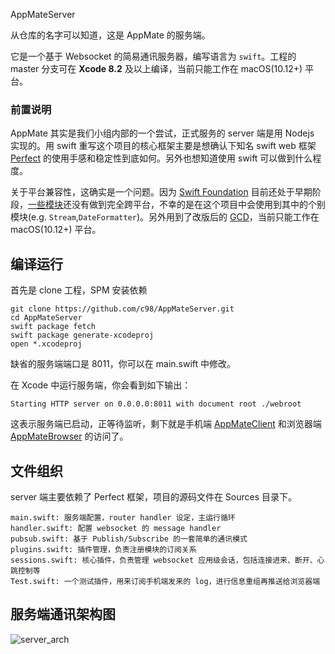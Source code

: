 AppMateServer

从仓库的名字可以知道，这是 AppMate 的服务端。

它是一个基于 Websocket 的简易通讯服务器，编写语言为 `swift`。工程的 master 分支可在 **Xcode 8.2** 及以上编译，当前只能工作在 macOS(10.12+) 平台。

### 前置说明
AppMate 其实是我们小组内部的一个尝试，正式服务的 server 端是用 Nodejs 实现的。用 swift 重写这个项目的核心框架主要是想确认下知名 swift web 框架 [Perfect](https://github.com/PerfectlySoft/Perfect) 的使用手感和稳定性到底如何。另外也想知道使用 swift 可以做到什么程度。

关于平台兼容性，这确实是一个问题。因为 [Swift Foundation](https://github.com/apple/swift-corelibs-foundation) 目前还处于早期阶段，[一些模块](https://github.com/apple/swift-corelibs-foundation/blob/master/Docs/Status.md)还没有做到完全跨平台，不幸的是在这个项目中会使用到其中的个别模块(e.g. `Stream`,`DateFormatter`)。另外用到了改版后的 [GCD](https://github.com/apple/swift-corelibs-libdispatch)，当前只能工作在 macOS(10.12+) 平台。

## 编译运行

首先是 clone 工程，SPM 安装依赖
```
git clone https://github.com/c98/AppMateServer.git
cd AppMateServer
swift package fetch
swift package generate-xcodeproj
open *.xcodeproj
```
缺省的服务端端口是 8011，你可以在 main.swift 中修改。

在 Xcode 中运行服务端，你会看到如下输出：
```
Starting HTTP server on 0.0.0.0:8011 with document root ./webroot
```
这表示服务端已启动，正等待监听，剩下就是手机端 [AppMateClient](https://github.com/c98/AppMateClient) 和浏览器端 [AppMateBrowser](https://github.com/c98/AppMateBrowser) 的访问了。

## 文件组织
server 端主要依赖了 Perfect 框架，项目的源码文件在 Sources 目录下。

```
main.swift: 服务端配置，router handler 设定，主运行循环
handler.swift: 配置 websocket 的 message handler
pubsub.swift: 基于 Publish/Subscribe 的一套简单的通讯模式
plugins.swift: 插件管理，负责注册模块的订阅关系
sessions.swift: 核心插件，负责管理 websocket 应用级会话，包括连接进来、断开、心跳控制等
Test.swift: 一个测试插件，用来订阅手机端发来的 log，进行信息重组再推送给浏览器端
```

## 服务端通讯架构图
![server_arch](http://s17.mogucdn.com/new1/v1/fxihe/dece8acaecbdae61d7627e99bcf2c4a8/A134a68ca4d2000802.server_arch.png)

